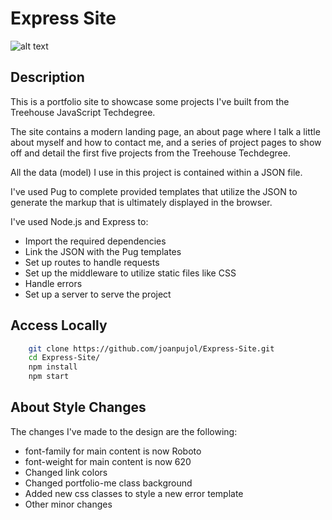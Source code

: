 # Express Site

![alt text](https://gdurl.com/aBds)

 ## Description ##

This is a portfolio site to showcase some projects I've built from the Treehouse JavaScript Techdegree.

The site contains a modern landing page, an about page where I talk a little about myself and how to contact me, and a series of project pages to show off and detail the first five projects from the Treehouse Techdegree.

All the data (model) I use in this project is contained within a JSON file.

I've used Pug to complete provided templates that utilize the JSON to generate the markup that is ultimately displayed in the browser.

I've used Node.js and Express to:

- Import the required dependencies
- Link the JSON with the Pug templates
- Set up routes to handle requests
- Set up the middleware to utilize static files like CSS
- Handle errors
- Set up a server to serve the project

 ## Access Locally ##

```bash
    git clone https://github.com/joanpujol/Express-Site.git
    cd Express-Site/
    npm install
    npm start
 ```

 ## About Style Changes ##

The changes I've made to the design are the following:
- font-family for main content is now Roboto
- font-weight for main content is now 620
- Changed link colors
- Changed portfolio-me class background
- Added new css classes to style a new error template
- Other minor changes